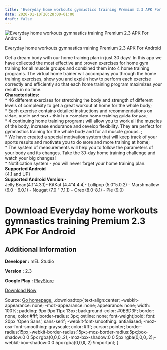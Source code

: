 ```yaml
---
title: 'Everyday home workouts gymnastics training Premium 2.3 APK For Android'
date: 2020-01-10T20:28:00+01:00
draft: false
---
```


![Everyday home workouts gymnastics training Premium 2.3 APK For Android](https://i0.wp.com/apkhome.net/wp-content/uploads/2020/01/Everyday-home-workouts-gymnastics-training-Premium-2.3.png "Everyday home workouts gymnastics training Premium 2.3 APK For Android")

  

Everyday home workouts gymnastics training Premium 2.3 APK For Android

Get a dream body with our home training plan in just 30 days! In this app we have collected the most effective and proven exercises for home gym training for all muscle groups and combined them into 4 home training programs. The virtual home trainer will accompany you through the home training exercises, show you and explain how to perform each exercise correctly and efficiently so that each home training program maximizes your results in no time.  
**Characteristics:**  
\* 46 different exercises for stretching the body and strength of different levels of complexity to get a great workout at home for the whole body;  
\* Each exercise contains detailed instructions and recommendations on video, audio and text - this is a complete home training guide for you;  
\* 4 continuing home training programs will allow you to work all the muscles of the body, increase endurance and develop flexibility. They are perfect for gymnastics training for the whole body and for all muscle groups. ;  
\* We have created a special motivation system that will keep track of your sports results and motivate you to do more and more training at home;  
\* The system of measurements will help you to follow the parameters of your body and its changes. Take the 30-day home training challenge and watch your big changes!  
\* Notification system - you will never forget your home training plan.  
**Supported Android**  
{4.1 and UP}  
**Supported Android Version**:-  
Jelly Bean(4.1"4.3.1)- KitKat (4.4"4.4.4)- Lollipop (5.0"5.0.2) - Marshmallow (6.0 - 6.0.1) - Nougat (7.0 " 7.1.1) - Oreo (8.0-8.1) - Pie (9.0)

Download Everyday home workouts gymnastics training Premium 2.3 APK For Android
===============================================================================

Additional Information
----------------------

**Developer :** mEL Studio

**Version :** 2.3

**Google Play :** [PlayStore](https://play.google.com/store/apps/details?id=melstudio.mlhome)

  

[Download Now](https://store4app.co/post/everyday-home-workouts-gymnastics-training-premium-2-3-apk-for-android_1578682962)

  
Source: [Go homepage.](https://store4app.co/post/everyday-home-workouts-gymnastics-training-premium-2-3-apk-for-android_1578682962) .downloadtop{ text-align:center; -webkit-appearance: none; -moz-appearance: none; appearance: none; width: 100%; padding: 9px 9px 11px 13px; background-color: #0EBD3F; border: none; color:#fff; border-radius: 3px; outline: none; font-weight;bold; font: 20px 'Open Sans', sans-serif; -webkit-font-smoothing: antialiased; -moz-osx-font-smoothing: grayscale; color: #fff; cursor: pointer; border-radius:15px;-webkit-border-radius:15px;-moz-border-radius:5px;box-shadow:0 0 5px rgba(0,0,0,.2);-moz-box-shadow:0 0 5px rgba(0,0,0,.2);-webkit-box-shadow:0 0 5px rgba(0,0,0,.2) !important; }